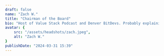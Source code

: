 ```yaml
---
draft: false
name: "Zach W."
title: "Chairman of the Board"
bio: "Host of Value Stack Podcast and Denver BitDevs. Probably explaining multisig to your grandma right now."
avatar: {
    src: "/assets/headshots/zach.jpeg",
    alt: "Zach W."
}
publishDate: "2024-03-31 15:39"
---
```

